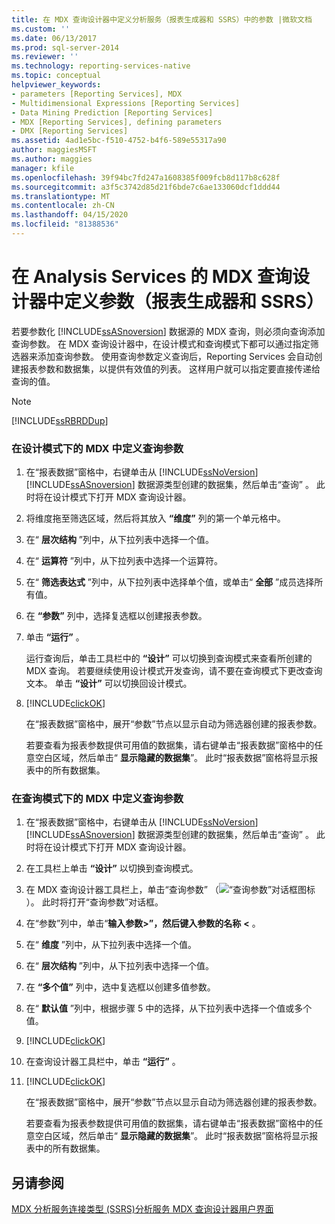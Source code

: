 ```yaml
---
title: 在 MDX 查询设计器中定义分析服务（报表生成器和 SSRS）中的参数 |微软文档
ms.custom: ''
ms.date: 06/13/2017
ms.prod: sql-server-2014
ms.reviewer: ''
ms.technology: reporting-services-native
ms.topic: conceptual
helpviewer_keywords:
- parameters [Reporting Services], MDX
- Multidimensional Expressions [Reporting Services]
- Data Mining Prediction [Reporting Services]
- MDX [Reporting Services], defining parameters
- DMX [Reporting Services]
ms.assetid: 4ad1e5bc-f510-4752-b4f6-589e55317a90
author: maggiesMSFT
ms.author: maggies
manager: kfile
ms.openlocfilehash: 39f94bc7fd247a1608385f009fcb8d117b8c628f
ms.sourcegitcommit: a3f5c3742d85d21f6bde7c6ae133060dcf1ddd44
ms.translationtype: MT
ms.contentlocale: zh-CN
ms.lasthandoff: 04/15/2020
ms.locfileid: "81388536"
---
```

# <a name="define-parameters-in-the-mdx-query-designer-for-analysis-services-report-builder-and-ssrs"></a>在 Analysis Services 的 MDX 查询设计器中定义参数（报表生成器和 SSRS）
  若要参数化 [!INCLUDE[ssASnoversion](../../../includes/ssasnoversion-md.md)] 数据源的 MDX 查询，则必须向查询添加查询参数。 在 MDX 查询设计器中，在设计模式和查询模式下都可以通过指定筛选器来添加查询参数。 使用查询参数定义查询后，Reporting Services 会自动创建报表参数和数据集，以提供有效值的列表。 这样用户就可以指定要直接传递给查询的值。

> [!NOTE]
>  [!INCLUDE[ssRBRDDup](../../includes/ssrbrddup-md.md)]

### <a name="to-define-a-query-parameter-in-mdx-in-design-mode"></a>在设计模式下的 MDX 中定义查询参数

1.  在“报表数据”窗格中，右键单击从 [!INCLUDE[ssNoVersion](../../../includes/ssnoversion-md.md)] [!INCLUDE[ssASnoversion](../../../includes/ssasnoversion-md.md)] 数据源类型创建的数据集，然后单击“查询”  。 此时将在设计模式下打开 MDX 查询设计器。

2.  将维度拖至筛选区域，然后将其放入 **“维度”** 列的第一个单元格中。

3.  在“ **层次结构** ”列中，从下拉列表中选择一个值。

4.  在“ **运算符** ”列中，从下拉列表中选择一个运算符。

5.  在“ **筛选表达式** ”列中，从下拉列表中选择单个值，或单击“ **全部** ”成员选择所有值。

6.  在 **“参数”** 列中，选择复选框以创建报表参数。

7.  单击 **“运行”** 。

     运行查询后，单击工具栏中的 **“设计”** 可以切换到查询模式来查看所创建的 MDX 查询。 若要继续使用设计模式开发查询，请不要在查询模式下更改查询文本。 单击 **“设计”** 可以切换回设计模式。

8.  [!INCLUDE[clickOK](../../../includes/clickok-md.md)]

     在“报表数据”窗格中，展开“参数”节点以显示自动为筛选器创建的报表参数。

     若要查看为报表参数提供可用值的数据集，请右键单击“报表数据”窗格中的任意空白区域，然后单击“ **显示隐藏的数据集**”。 此时“报表数据”窗格将显示报表中的所有数据集。

### <a name="to-define-a-query-parameter-in-mdx-in-query-mode"></a>在查询模式下的 MDX 中定义查询参数

1.  在“报表数据”窗格中，右键单击从 [!INCLUDE[ssNoVersion](../../../includes/ssnoversion-md.md)] [!INCLUDE[ssASnoversion](../../../includes/ssasnoversion-md.md)] 数据源类型创建的数据集，然后单击“查询”  。 此时将在设计模式下打开 MDX 查询设计器。

2.  在工具栏上单击 **“设计”** 以切换到查询模式。

3.  在 MDX 查询设计器工具栏上，单击“查询参数”  （![“查询参数”对话框图标](../../analysis-services/media/iconqueryparameter.gif "“查询参数”对话框图标")）。 此时将打开“查询参数”对话框。

4.  在“参数”列中，单击“**输入参数>”，然后键入参数的名称** **\<** 。

5.  在“ **维度** ”列中，从下拉列表中选择一个值。

6.  在“ **层次结构** ”列中，从下拉列表中选择一个值。

7.  在 **“多个值”** 列中，选中复选框以创建多值参数。

8.  在“ **默认值** ”列中，根据步骤 5 中的选择，从下拉列表中选择一个值或多个值。

9. [!INCLUDE[clickOK](../../../includes/clickok-md.md)]

10. 在查询设计器工具栏中，单击 **“运行”** 。

11. [!INCLUDE[clickOK](../../../includes/clickok-md.md)]

     在“报表数据”窗格中，展开“参数”节点以显示自动为筛选器创建的报表参数。

     若要查看为报表参数提供可用值的数据集，请右键单击“报表数据”窗格中的任意空白区域，然后单击“ **显示隐藏的数据集**”。 此时“报表数据”窗格将显示报表中的所有数据集。

## <a name="see-also"></a>另请参阅
 [MDX 分析服务连接类型 &#40;SSRS&#41;](analysis-services-connection-type-for-mdx-ssrs.md)[分析服务 MDX 查询设计器用户界面](analysis-services-mdx-query-designer-user-interface.md)


